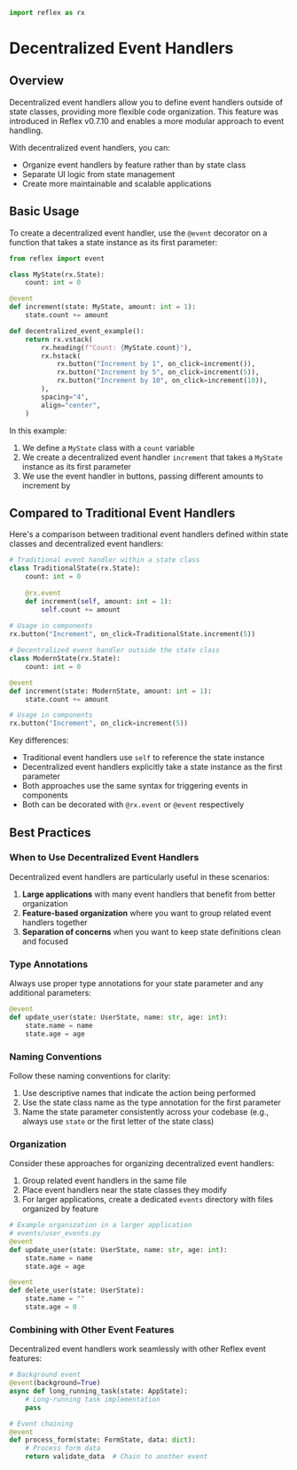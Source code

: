 ```python exec
import reflex as rx
```

# Decentralized Event Handlers

## Overview

Decentralized event handlers allow you to define event handlers outside of state classes, providing more flexible code organization. This feature was introduced in Reflex v0.7.10 and enables a more modular approach to event handling.

With decentralized event handlers, you can:
- Organize event handlers by feature rather than by state class
- Separate UI logic from state management
- Create more maintainable and scalable applications

## Basic Usage

To create a decentralized event handler, use the `@event` decorator on a function that takes a state instance as its first parameter:

```python demo exec
from reflex import event

class MyState(rx.State):
    count: int = 0

@event
def increment(state: MyState, amount: int = 1):
    state.count += amount

def decentralized_event_example():
    return rx.vstack(
        rx.heading(f"Count: {MyState.count}"),
        rx.hstack(
            rx.button("Increment by 1", on_click=increment()),
            rx.button("Increment by 5", on_click=increment(5)),
            rx.button("Increment by 10", on_click=increment(10)),
        ),
        spacing="4",
        align="center",
    )
```

In this example:
1. We define a `MyState` class with a `count` variable
2. We create a decentralized event handler `increment` that takes a `MyState` instance as its first parameter
3. We use the event handler in buttons, passing different amounts to increment by

## Compared to Traditional Event Handlers

Here's a comparison between traditional event handlers defined within state classes and decentralized event handlers:

```python box
# Traditional event handler within a state class
class TraditionalState(rx.State):
    count: int = 0
    
    @rx.event
    def increment(self, amount: int = 1):
        self.count += amount
    
# Usage in components
rx.button("Increment", on_click=TraditionalState.increment(5))

# Decentralized event handler outside the state class
class ModernState(rx.State):
    count: int = 0

@event
def increment(state: ModernState, amount: int = 1):
    state.count += amount

# Usage in components
rx.button("Increment", on_click=increment(5))
```

Key differences:
- Traditional event handlers use `self` to reference the state instance
- Decentralized event handlers explicitly take a state instance as the first parameter
- Both approaches use the same syntax for triggering events in components
- Both can be decorated with `@rx.event` or `@event` respectively

## Best Practices

### When to Use Decentralized Event Handlers

Decentralized event handlers are particularly useful in these scenarios:

1. **Large applications** with many event handlers that benefit from better organization
2. **Feature-based organization** where you want to group related event handlers together
3. **Separation of concerns** when you want to keep state definitions clean and focused

### Type Annotations

Always use proper type annotations for your state parameter and any additional parameters:

```python box
@event
def update_user(state: UserState, name: str, age: int):
    state.name = name
    state.age = age
```

### Naming Conventions

Follow these naming conventions for clarity:

1. Use descriptive names that indicate the action being performed
2. Use the state class name as the type annotation for the first parameter
3. Name the state parameter consistently across your codebase (e.g., always use `state` or the first letter of the state class)

### Organization

Consider these approaches for organizing decentralized event handlers:

1. Group related event handlers in the same file
2. Place event handlers near the state classes they modify
3. For larger applications, create a dedicated `events` directory with files organized by feature

```python box
# Example organization in a larger application
# events/user_events.py
@event
def update_user(state: UserState, name: str, age: int):
    state.name = name
    state.age = age

@event
def delete_user(state: UserState):
    state.name = ""
    state.age = 0
```

### Combining with Other Event Features

Decentralized event handlers work seamlessly with other Reflex event features:

```python box
# Background event
@event(background=True)
async def long_running_task(state: AppState):
    # Long-running task implementation
    pass

# Event chaining
@event
def process_form(state: FormState, data: dict):
    # Process form data
    return validate_data  # Chain to another event
```
